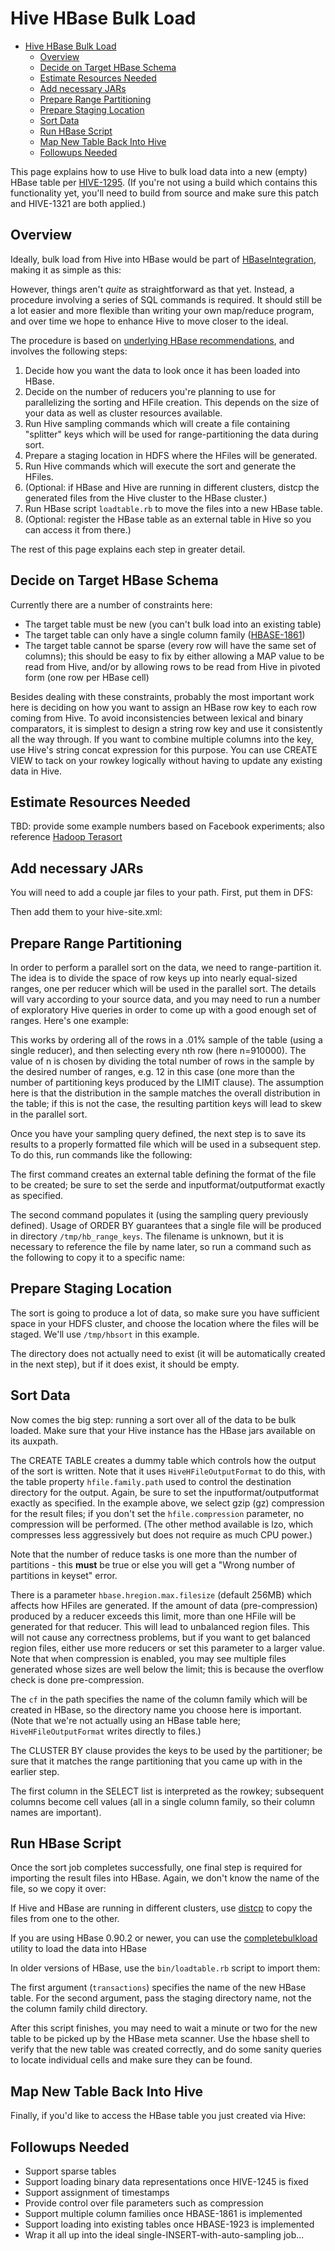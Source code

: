 # Hive HBase Bulk Load

- [Hive HBase Bulk Load](https://cwiki.apache.org/confluence/display/Hive/HBaseBulkLoad#HBaseBulkLoad-HiveHBaseBulkLoad)
  - [Overview](https://cwiki.apache.org/confluence/display/Hive/HBaseBulkLoad#HBaseBulkLoad-Overview)
  - [Decide on Target HBase Schema](https://cwiki.apache.org/confluence/display/Hive/HBaseBulkLoad#HBaseBulkLoad-DecideonTargetHBaseSchema)
  - [Estimate Resources Needed](https://cwiki.apache.org/confluence/display/Hive/HBaseBulkLoad#HBaseBulkLoad-EstimateResourcesNeeded)
  - [Add necessary JARs](https://cwiki.apache.org/confluence/display/Hive/HBaseBulkLoad#HBaseBulkLoad-AddnecessaryJARs)
  - [Prepare Range Partitioning](https://cwiki.apache.org/confluence/display/Hive/HBaseBulkLoad#HBaseBulkLoad-PrepareRangePartitioning)
  - [Prepare Staging Location](https://cwiki.apache.org/confluence/display/Hive/HBaseBulkLoad#HBaseBulkLoad-PrepareStagingLocation)
  - [Sort Data](https://cwiki.apache.org/confluence/display/Hive/HBaseBulkLoad#HBaseBulkLoad-SortData)
  - [Run HBase Script](https://cwiki.apache.org/confluence/display/Hive/HBaseBulkLoad#HBaseBulkLoad-RunHBaseScript)
  - [Map New Table Back Into Hive](https://cwiki.apache.org/confluence/display/Hive/HBaseBulkLoad#HBaseBulkLoad-MapNewTableBackIntoHive)
  - [Followups Needed](https://cwiki.apache.org/confluence/display/Hive/HBaseBulkLoad#HBaseBulkLoad-FollowupsNeeded)

This page explains how to use Hive to bulk load data into a new (empty) HBase table per [HIVE-1295](https://issues.apache.org/jira/browse/HIVE-1295). (If you're not using a build which contains this functionality yet, you'll need to build from source and make sure this patch and HIVE-1321 are both applied.)

## Overview

Ideally, bulk load from Hive into HBase would be part of [HBaseIntegration](https://cwiki.apache.org/confluence/display/Hive/HBaseIntegration), making it as simple as this:

However, things aren't *quite* as straightforward as that yet. Instead, a procedure involving a series of SQL commands is required. It should still be a lot easier and more flexible than writing your own map/reduce program, and over time we hope to enhance Hive to move closer to the ideal.

The procedure is based on [underlying HBase recommendations](http://hbase.apache.org/apidocs/org/apache/hadoop/hbase/mapreduce/package-summary.html#bulk), and involves the following steps:

1. Decide how you want the data to look once it has been loaded into HBase.
2. Decide on the number of reducers you're planning to use for parallelizing the sorting and HFile creation. This depends on the size of your data as well as cluster resources available.
3. Run Hive sampling commands which will create a file containing "splitter" keys which will be used for range-partitioning the data during sort.
4. Prepare a staging location in HDFS where the HFiles will be generated.
5. Run Hive commands which will execute the sort and generate the HFiles.
6. (Optional: if HBase and Hive are running in different clusters, distcp the generated files from the Hive cluster to the HBase cluster.)
7. Run HBase script `loadtable.rb` to move the files into a new HBase table.
8. (Optional: register the HBase table as an external table in Hive so you can access it from there.)

The rest of this page explains each step in greater detail.

## Decide on Target HBase Schema

Currently there are a number of constraints here:

- The target table must be new (you can't bulk load into an existing table)
- The target table can only have a single column family ([HBASE-1861](http://issues.apache.org/jira/browse/HBASE-1861))
- The target table cannot be sparse (every row will have the same set of columns); this should be easy to fix by either allowing a MAP value to be read from Hive, and/or by allowing rows to be read from Hive in pivoted form (one row per HBase cell)

Besides dealing with these constraints, probably the most important work here is deciding on how you want to assign an HBase row key to each row coming from Hive. To avoid inconsistencies between lexical and binary comparators, it is simplest to design a string row key and use it consistently all the way through. If you want to combine multiple columns into the key, use Hive's string concat expression for this purpose. You can use CREATE VIEW to tack on your rowkey logically without having to update any existing data in Hive.

## Estimate Resources Needed

TBD: provide some example numbers based on Facebook experiments; also reference [Hadoop Terasort](http://www.hpl.hp.com/hosted/sortbenchmark/YahooHadoop.pdf)

## Add necessary JARs

You will need to add a couple jar files to your path. First, put them in DFS:

Then add them to your hive-site.xml:

## Prepare Range Partitioning

In order to perform a parallel sort on the data, we need to range-partition it. The idea is to divide the space of row keys up into nearly equal-sized ranges, one per reducer which will be used in the parallel sort. The details will vary according to your source data, and you may need to run a number of exploratory Hive queries in order to come up with a good enough set of ranges. Here's one example:

This works by ordering all of the rows in a .01% sample of the table (using a single reducer), and then selecting every nth row (here n=910000). The value of n is chosen by dividing the total number of rows in the sample by the desired number of ranges, e.g. 12 in this case (one more than the number of partitioning keys produced by the LIMIT clause). The assumption here is that the distribution in the sample matches the overall distribution in the table; if this is not the case, the resulting partition keys will lead to skew in the parallel sort.

Once you have your sampling query defined, the next step is to save its results to a properly formatted file which will be used in a subsequent step. To do this, run commands like the following:

The first command creates an external table defining the format of the file to be created; be sure to set the serde and inputformat/outputformat exactly as specified.

The second command populates it (using the sampling query previously defined). Usage of ORDER BY guarantees that a single file will be produced in directory `/tmp/hb_range_keys`. The filename is unknown, but it is necessary to reference the file by name later, so run a command such as the following to copy it to a specific name:

## Prepare Staging Location

The sort is going to produce a lot of data, so make sure you have sufficient space in your HDFS cluster, and choose the location where the files will be staged. We'll use `/tmp/hbsort` in this example.

The directory does not actually need to exist (it will be automatically created in the next step), but if it does exist, it should be empty.

## Sort Data

Now comes the big step: running a sort over all of the data to be bulk loaded. Make sure that your Hive instance has the HBase jars available on its auxpath.

The CREATE TABLE creates a dummy table which controls how the output of the sort is written. Note that it uses `HiveHFileOutputFormat` to do this, with the table property `hfile.family.path` used to control the destination directory for the output. Again, be sure to set the inputformat/outputformat exactly as specified. In the example above, we select gzip (gz) compression for the result files; if you don't set the `hfile.compression` parameter, no compression will be performed. (The other method available is lzo, which compresses less aggressively but does not require as much CPU power.)

Note that the number of reduce tasks is one more than the number of partitions - this **must** be true or else you will get a "Wrong number of partitions in keyset" error.

There is a parameter `hbase.hregion.max.filesize` (default 256MB) which affects how HFiles are generated. If the amount of data (pre-compression) produced by a reducer exceeds this limit, more than one HFile will be generated for that reducer. This will lead to unbalanced region files. This will not cause any correctness problems, but if you want to get balanced region files, either use more reducers or set this parameter to a larger value. Note that when compression is enabled, you may see multiple files generated whose sizes are well below the limit; this is because the overflow check is done pre-compression.

The `cf` in the path specifies the name of the column family which will be created in HBase, so the directory name you choose here is important. (Note that we're not actually using an HBase table here; `HiveHFileOutputFormat` writes directly to files.)

The CLUSTER BY clause provides the keys to be used by the partitioner; be sure that it matches the range partitioning that you came up with in the earlier step.

The first column in the SELECT list is interpreted as the rowkey; subsequent columns become cell values (all in a single column family, so their column names are important).

## Run HBase Script

Once the sort job completes successfully, one final step is required for importing the result files into HBase. Again, we don't know the name of the file, so we copy it over:

If Hive and HBase are running in different clusters, use [distcp](http://hadoop.apache.org/common/docs/current/distcp.html) to copy the files from one to the other.

If you are using HBase 0.90.2 or newer, you can use the [completebulkload](http://hbase.apache.org/bulk-loads.html) utility to load the data into HBase

In older versions of HBase, use the `bin/loadtable.rb` script to import them:

The first argument (`transactions`) specifies the name of the new HBase table. For the second argument, pass the staging directory name, not the the column family child directory.

After this script finishes, you may need to wait a minute or two for the new table to be picked up by the HBase meta scanner. Use the hbase shell to verify that the new table was created correctly, and do some sanity queries to locate individual cells and make sure they can be found.

## Map New Table Back Into Hive

Finally, if you'd like to access the HBase table you just created via Hive:

## Followups Needed

- Support sparse tables
- Support loading binary data representations once HIVE-1245 is fixed
- Support assignment of timestamps
- Provide control over file parameters such as compression
- Support multiple column families once HBASE-1861 is implemented
- Support loading into existing tables once HBASE-1923 is implemented
- Wrap it all up into the ideal single-INSERT-with-auto-sampling job...